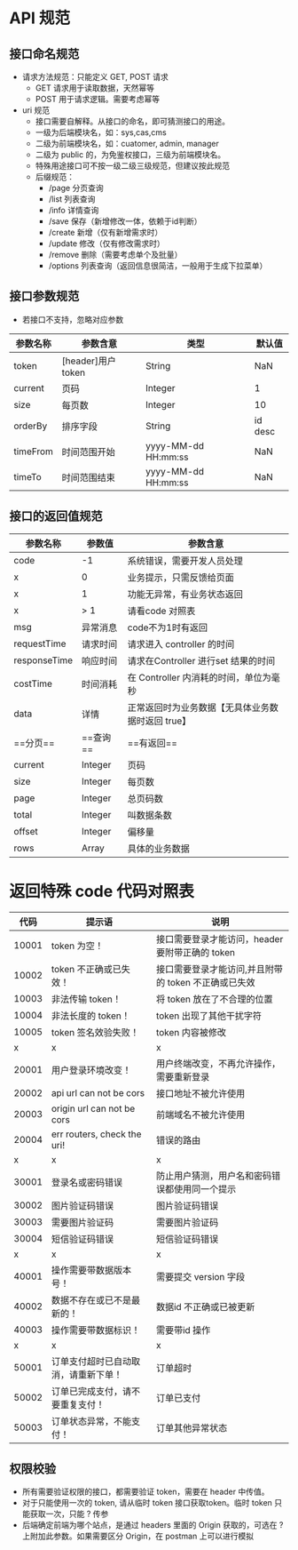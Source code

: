 # API 规范

## 接口命名规范
- 请求方法规范：只能定义 GET, POST 请求
  - GET 请求用于读取数据，天然幂等
  - POST 用于请求逻辑。需要考虑幂等
- uri 规范
  - 接口需要自解释。从接口的命名，即可猜测接口的用途。
  - 一级为后端模块名，如：sys,cas,cms
  - 二级为前端模块名，如：cuatomer, admin, manager
  - 二级为 public 的，为免鉴权接口，三级为前端模块名。
  - 特殊用途接口可不按一级二级三级规范，但建议按此规范
  - 后缀规范：
    - /page 分页查询
    - /list 列表查询
    - /info 详情查询
    - /save 保存（新增修改一体，依赖于id判断）
    - /create 新增（仅有新增需求时）
    - /update 修改（仅有修改需求时）
    - /remove 删除（需要考虑单个及批量）
    - /options 列表查询（返回信息很简洁，一般用于生成下拉菜单）


## 接口参数规范
- 若接口不支持，忽略对应参数

| 参数名称     | 参数含意            | 类型                    | 默认值     |
|----------|-----------------|-----------------------|---------|
| token    | [header]用户token | String                | NaN     |
| current  | 页码              | Integer               | 1       |
| size     | 每页数             | Integer               | 10      |
| orderBy  | 排序字段            | String                | id desc |
| timeFrom | 时间范围开始          | yyyy-MM-dd HH\:mm\:ss | NaN     |
| timeTo   | 时间范围结束          | yyyy-MM-dd HH\:mm\:ss | NaN     |

## 接口的返回值规范
| 参数名称         | 参数值     | 参数含意                        |
|--------------|---------|-----------------------------|
| code         | -1      | 系统错误，需要开发人员处理               |
| x            | 0       | 业务提示，只需反馈给页面                |
| x            | 1       | 功能无异常，有业务状态返回               |
| x            | \> 1    | 请看code 对照表                  |
| msg          | 异常消息    | code不为1时有返回                 |
| requestTime  | 请求时间    | 请求进入  controller 的时间        |
| responseTime | 响应时间    | 请求在Controller 进行set 结果的时间   |
| costTime     | 时间消耗    | 在 Controller 内消耗的时间，单位为毫秒   |
| data         | 详情      | 正常返回时为业务数据【无具体业务数据时返回 true】 |
| ==分页==       | ==查询==  | ==有返回==                     |
| current      | Integer | 页码                          |
| size         | Integer | 每页数                         |
| page         | Integer | 总页码数                        |
| total        | Integer | 叫数据条数                       |
| offset       | Integer | 偏移量                         |
| rows         | Array   | 具体的业务数据                     |

# 返回特殊 code 代码对照表

| 代码    | 提示语                         | 说明                             |
|-------|-----------------------------|--------------------------------|
| 10001 | token 为空！                   | 接口需要登录才能访问，header 要附带正确的 token |
| 10002 | token 不正确或已失效！              | 接口需要登录才能访问,并且附带的 token 不正确或已失效 |
| 10003 | 非法传输 token！                 | 将 token 放在了不合理的位置              |
| 10004 | 非法长度的 token！                | token 出现了其他干扰字符                |
| 10005 | token 签名效验失败！               | token 内容被修改                    |
| x     | x                           | x                              |
| 20001 | 用户登录环境改变！                   | 用户终端改变，不再允许操作，需要重新登录           |
| 20002 | api url can not be cors     | 接口地址不被允许使用                     |
| 20003 | origin url can not be cors  | 前端域名不被允许使用                     |
| 20004 | err routers, check the uri! | 错误的路由                          |
| x     | x                           | x                              |
| 30001 | 登录名或密码错误                    | 防止用户猜测，用户名和密码错误都使用同一个提示        |
| 30002 | 图片验证码错误                     | 图片验证码错误                        |
| 30003 | 需要图片验证码                     | 需要图片验证码                        |
| 30004 | 短信验证码错误                     | 短信验证码错误                        |
| x     | x                           | x                              |
| 40001 | 操作需要带数据版本号！                 | 需要提交 version 字段                |
| 40002 | 数据不存在或已不是最新的！               | 数据id 不正确或已被更新                  |
| 40003 | 操作需要带数据标识！                  | 需要带id 操作                       |
| x     | x                           | x                              |
| 50001 | 订单支付超时已自动取消，请重新下单！          | 订单超时                           |
| 50002 | 订单已完成支付，请不要重复支付！            | 订单已支付                          |
| 50003 | 订单状态异常，不能支付！                | 订单其他异常状态                       |

## 权限校验
- 所有需要验证权限的接口，都需要验证 token，需要在 header 中传值。
- 对于只能使用一次的 token, 请从临时 token 接口获取token。临时 token 只能获取一次，只能 ? 传参
- 后端确定前端为哪个站点，是通过 headers 里面的 Origin 获取的，可选在 ? 上附加此参数。如果需要区分 Origin，在 postman 上可以进行模拟
